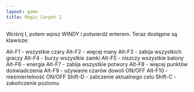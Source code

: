 ```yaml
---
layout: game
title: Magic Carpet 2
---
```


Wciśnij I, potem wpisz WINDY i potwierdź enterem. Teraz dostępne są 
klawisze:

Alt-F1  	- wszystkie czary
Alt-F2  	- więcej many
Alt-F3  	- zabija wszystkich graczy
Alt-F4  	- burzy wszystkie zamki
Alt-F5  	- niszczy wszystkie balony
Alt-F6  	- energia
Alt-F7  	- zabija wszystkie potwory
Alt-F8  	- więcej punktów doświadczenia
Alt-F9  	- używanie czarów dowoli ON/OFF
Alt-F10 	- nieśmiertelność ON/OFF
Shift-D 	- zaliczenie aktualnego celu
Shift-C 	- zakończenie poziomu

